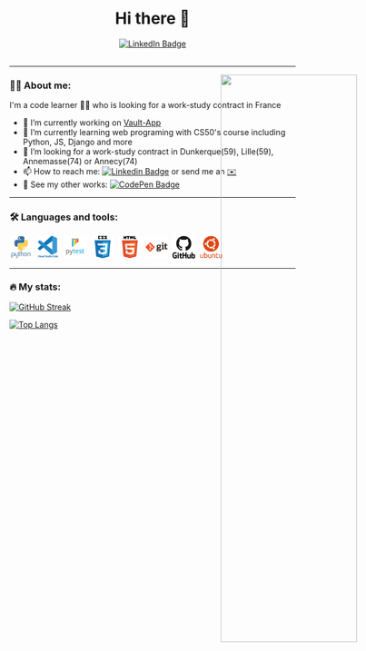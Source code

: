 <div id="header" align="center">
  <h1>Hi there 👋</h1>
  <div id="badges">
    <a href="https://www.linkedin.com/in/sebastien-juste/">
      <img src="https://img.shields.io/badge/LinkedIn-blue?style=for-the-badge&logo=linkedin&logoColor=white" alt="LinkedIn Badge"/>
    </a>
  </div>
  <img src="https://komarev.com/ghpvc/?username=juste-sebastien&style=flat-square&color=blue" alt=""/>
</div>

---

<div id="about_me" align="center">
  <img src="https://media.giphy.com/media/1GEATImIxEXVR79Dhk/giphy.gif" width="50%" height="50%" style="position:absolute" />
</div>

### :man_technologist: About me:

I'm a code learner :student: who is looking for a work-study contract in France 

- 🔭 I’m currently working on [Vault-App](https://github.com/juste-sebastien/vault/)
- 🌱 I’m currently learning web programing with CS50's course including Python, JS, Django and more
- 👯 I’m looking for a work-study contract in Dunkerque(59), Lille(59), Annemasse(74) or Annecy(74)
- 📫 How to reach me: [![Linkedin Badge](https://img.shields.io/badge/-sebj-blue?style=flat&logo=Linkedin&logoColor=white)](https://www.linkedin.com/in/sebastien-juste/) or send me an [:envelope:](mailto:juste.sebastien@proton.me)
- :muscle: See my other works: [![CodePen Badge](https://img.shields.io/badge/-CodePen-informational?style=flat&logo=CodePen&logoColor=white)](https://codepen.io/cabronito)

---

### :hammer_and_wrench: Languages and tools:

<div id="tools_languages">
  <img src="https://github.com/devicons/devicon/blob/master/icons/python/python-original-wordmark.svg" title="Python" alt="Python" width="40" height="40"/>&nbsp;
  <img src="https://github.com/devicons/devicon/blob/master/icons/vscode/vscode-original-wordmark.svg" title="VSCode" alt="VSCode" width="40" height="40"/>&nbsp;
  <img src="https://github.com/devicons/devicon/blob/master/icons/pytest/pytest-original-wordmark.svg" title="PyTest" alt="PyTest" width="40" height="40"/>&nbsp;
  <img src="https://github.com/devicons/devicon/blob/master/icons/css3/css3-original-wordmark.svg" title="CSS" alt="CSS" width="40" height="40"/>&nbsp;
  <img src="https://github.com/devicons/devicon/blob/master/icons/html5/html5-original-wordmark.svg" title="HTML" alt="HTML" width="40" height="40"/>&nbsp;
  <img src="https://github.com/devicons/devicon/blob/master/icons/git/git-original-wordmark.svg" title="Git" alt="Git" width="40" height="40"/>&nbsp;
  <img src="https://github.com/devicons/devicon/blob/master/icons/github/github-original-wordmark.svg" title="GitHub" alt="GitHub" width="40" height="40"/>&nbsp;
  <img src="https://github.com/devicons/devicon/blob/master/icons/ubuntu/ubuntu-plain-wordmark.svg" color="white" title="Ubuntu" alt="Ubuntu" width="40" height="40"/>&nbsp;

---

### :fire: My stats:

[![GitHub Streak](https://github-readme-streak-stats.herokuapp.com?user=juste-sebastien&theme=dark&border_radius=10&locale=en)](https://git.io/streak-stats)


[![Top Langs](https://github-readme-stats.vercel.app/api/top-langs/?username=juste-sebastien&layout=compact&theme=dark)](https://github.com/anuraghazra/github-readme-stats)
